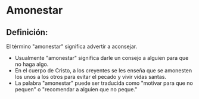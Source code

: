 # Amonestar

## Definición: 

El término "amonestar" significa advertir a aconsejar.

* Usualmente "amonestar" significa darle un consejo a alguien para que no haga algo.
* En el cuerpo de Cristo, a los creyentes se les enseña que se amonesten los unos a los otros para evitar el pecado y vivir vidas santas.
* La palabra "amonestar" puede ser traducida como "motivar para que no pequen" o "recomendar a alguien que no peque."

